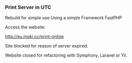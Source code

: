 ### Print Server in UTC
Rebuild for simple use
Using a simple Framework FastPHP

Access the website: 

<a href="http://eu.inoki.cc/print-online"><del>http://eu.inoki.cc/print-online</del></a>

Site blocked for reason of server expired.

Website closed for refactoring with Symphony, Laravel or Yii.

